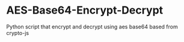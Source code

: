 # AES-Base64-Encrypt-Decrypt
Python script that encrypt and decrypt using aes base64 based from crypto-js
